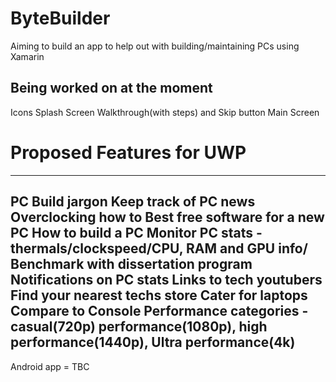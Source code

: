 # ByteBuilder
Aiming to build an app to help out with building/maintaining PCs using Xamarin

Being worked on at the moment
------------------------------
Icons
Splash Screen
Walkthrough(with steps) and Skip button
Main Screen

# Proposed Features for UWP
------------
PC Build jargon
Keep track of PC news
Overclocking how to
Best free software for a new PC
How to build a PC
Monitor PC stats - thermals/clockspeed/CPU, RAM and GPU info/
Benchmark with dissertation program
Notifications on PC stats
Links to tech youtubers
Find your nearest techs store
Cater for laptops
Compare to Console
Performance categories - casual(720p) performance(1080p), high performance(1440p), Ultra performance(4k)
--------------------------------------------------------------------------------------------------------
Android app = TBC